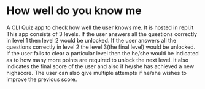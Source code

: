 # How well do you know me

A CLI Quiz app to check how well the user knows me. It is hosted in repl.it
This app consists of 3 levels. If the user answers all the questions correctly in level 1 then level 2 would be unlocked.
If the user answers all the questions correctly in level 2 the level 3(the final level) would be unlocked.
If the user fails to clear a particular level then the he/she would be indicated as to how many more points are required to unlock the next level.
It also indicates the final score of the user and also if he/she has achieved a new highscore. The user can also give multiple attempts if he/she wishes to improve the previous score. 
